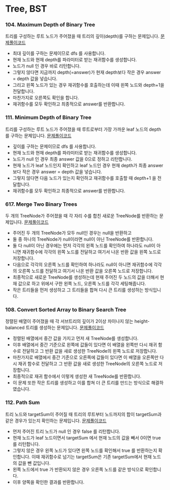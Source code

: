 # Tree, BST

### 104. Maximum Depth of Binary Tree
트리를 구성하는 루트 노드가 주어졌을 때 트리의 깊이(depth)를 구하는 문제입니다.
[문제풀이코드](https://github.com/hanbee1005/AlgorithmStudy/blob/master/Leetcode/202302/MaximumDepthOfBinaryTree_104.java)
- 최대 깊이를 구하는 문제이므로 dfs 를 사용합니다.
- 현재 노드와 현재 depth를 파라미터로 받는 재귀함수를 생성합니다.
- 노드가 null 인 경우 바로 리턴합니다.
- 그렇지 않다면 지금까지 depth(=answer)가 현재 depth보다 작은 경우 answer = depth 값을 넣습니다.
- 그리고 왼쪽 노드가 있는 경우 재귀함수를 호출하는데 이때 왼쪽 노드와 depth+1을 전달합니다.
- 마찬가지로 오른쪽도 확인을 합니다.
- 재귀함수를 모두 확인하고 최종적으로 answer를 반환합니다.

### 111. Minimum Depth of Binary Tree
트리를 구성하는 루트 노드가 주어졌을 때 루트로부터 가장 가까운 leaf 노드의 depth를 구하는 문제입니다.
[문제풀이코드](https://github.com/hanbee1005/AlgorithmStudy/blob/master/Leetcode/202302/MinimumDepthOfBinaryTree_111.java)
- 깊이를 구하는 문제이므로 dfs 를 사용합니다.
- 현재 노드와 현재 depth를 파라미터로 받는 재귀함수를 생성합니다.
- 노드가 null 인 경우 최종 answer 값을 0으로 정하고 리턴합니다.
- 현재 노드가 leaf 노드인지 확인하고 leaf 노드인 경우 현재 depth가 최종 answer보다 작은 경우 answer = depth 값을 넣습니다.
- 그렇지 않다면 다음 노드가 있는지 확인하고 재귀함수를 호출할 때 depth+1 을 전달합니다.
- 재귀함수를 모두 확인하고 최종적으로 answer를 반환합니다.

### 617. Merge Two Binary Trees
두 개의 TreeNode가 주어졌을 때 각 자리 수를 합친 새로운 TreeNode를 반환하는 문제입니다.
[문제풀이코드](https://github.com/hanbee1005/AlgorithmStudy/blob/master/Leetcode/202302/MergeTwoBinaryTrees_617.java)
- 주어진 두 개의 TreeNode가 모두 null인 경우는 null을 반환하고
- 둘 중 하나의 TreeNode가 null이라면 null이 아닌 TreeNode를 반환합니다.
- 둘 다 null이 아닌 경우에는 먼저 각각의 왼쪽 노드를 확인하여 하나라도 null이 아니면 재귀함수에 각각의 왼쪽 노드를 전달하고 여기서 나온 반환 값을 왼쪽 노드로 저장합니다.
- 다음으로 각각의 오른쪽 노드를 확인하여 하나라도 null이 아니면 재귀함수에 각각의 오른쪽 노드를 전달하고 여기서 나온 반환 값을 오른쪽 노드로 저장합니다.
- 최종적으로 새로운 TreeNode를 생성하는데 현재 주어진 두 노드의 값을 더해서 현재 값으로 하고 위에서 구한 왼쪽 노드, 오른쪽 노드를 각각 세팅해줍니다.
- 작은 트리들을 먼저 생성하고 그 트리들을 합쳐 다시 큰 트리를 생성하는 방식입니다.

### 108. Convert Sorted Array to Binary Search Tree
정렬된 배열이 주어졌을 때 각 서브트리의 깊이가 2이상 차이나지 않는 height-balanced 트리를 생성하는 문제입니다.
[문제풀이코드](https://github.com/hanbee1005/AlgorithmStudy/blob/master/Leetcode/202302/ConvertSortedArrayToBinarySearchTree_108)
- 정렬된 배열에서 중간 값을 가지고 먼저 새 TreeNode를 생성합니다.
- 이후 배열에서 중간 기준으로 왼쪽에 값들이 있다면 이 배열을 왼쪽만 다시 재귀 함수로 전달하고 그 반환 값을 새로 생성한 TreeNode의 왼쪽 노드로 저장합니다.
- 마찬가지로 배열에서 중간 기준으로 오른쪽에 값들이 있다면 이 배열을 오른쪽만 다시 재귀 함수로 전달하고 그 반환 값을 새로 생성한 TreeNode의 오른쪽 노드로 저장합니다.
- 최종적으로 재귀 함수에서 이렇게 생성한 새 TreeNode를 반환합니다.
- 이 문제 또한 작은 트리를 생성하고 이를 합쳐 더 큰 트리를 만드는 방식으로 해결하였습니다.

### 112. Path Sum
트리 노드와 targetSum이 주어질 때 트리의 루트부터 노드까지의 합이 targetSum과 같은 경우가 있는지 확인하는 문제입니다.
[문제풀이코드](https://github.com/hanbee1005/AlgorithmStudy/blob/master/Leetcode/202302/PathSum_112)
- 먼저 주어진 트리 노드가 null 인 경우 false 를 리턴합니다.
- 현재 노드가 leaf 노드이면서 targetSum 에서 현재 노드의 값을 빼서 0이면 true 를 리턴합니다.
- 그렇지 않은 경우 왼쪽 노드가 있다면 왼쪽 노드를 확인해서 true 를 반환하는지 확인합니다. 이때 재귀함수로 넘기는 targetSum은 기존 targetSum에서 현재 노드의 값을 뺀 값입니다.
- 왼쪽 노드에서 true 가 반환되지 않은 경우 오른쪽 노드를 같은 방식으로 확인합니다.
- 이후 양쪽을 확인한 결과를 반환합니다.